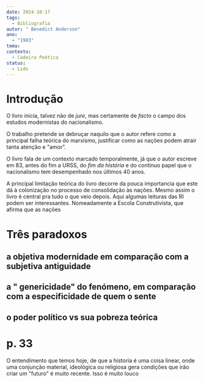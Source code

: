 ```yaml
---
date: 2024-10-17
tags:
  - Bibliografia
autor: " Benedict Anderson"
ano:
  - "1983"
tema: 
contexto:
  - Cadeira Poética
status:
  - Lido
---
```



# Introdução

O livro inicia, talvez não de *jure*, mas certamente de *facto* o campo dos estudos modernistas do nacionalismo. 

O trabalho pretende se debruçar naquilo que o autor refere como a principal falha teórica do marxismo, justificar como as nações podem atrair tanta atenção e "amor".

O livro fala de um contexto marcado temporalmente, já que o autor escreve em 83, antes do fim a URSS, do *fim da história*  e do contínuo papel que o nacionalismo tem desempenhado nos últimos 40 anos. 

A principal limitação teórica do livro decorre da pouca importancia que este dá à colonização no processo de consolidação às nações. Mesmo assim o livro é central pra tudo o que veio depois. 
Aqui algumas leituras das RI podem ser interessantes. Nomeadamente a Escola Construtivista, que afirma que as nações


# Três paradoxos

## a objetiva modernidade em comparação com a subjetiva antiguidade

## a " genericidade" do fenómeno, em comparação com a especificidade de quem o sente

## o poder político vs sua pobreza teórica

# p. 33
O entendimento que temos hoje, de que a historia é uma coisa linear, onde uma conjunção material, ideológica ou religiosa gera condições que irão criar um "futuro" é muito recente.
Isso é muito louco